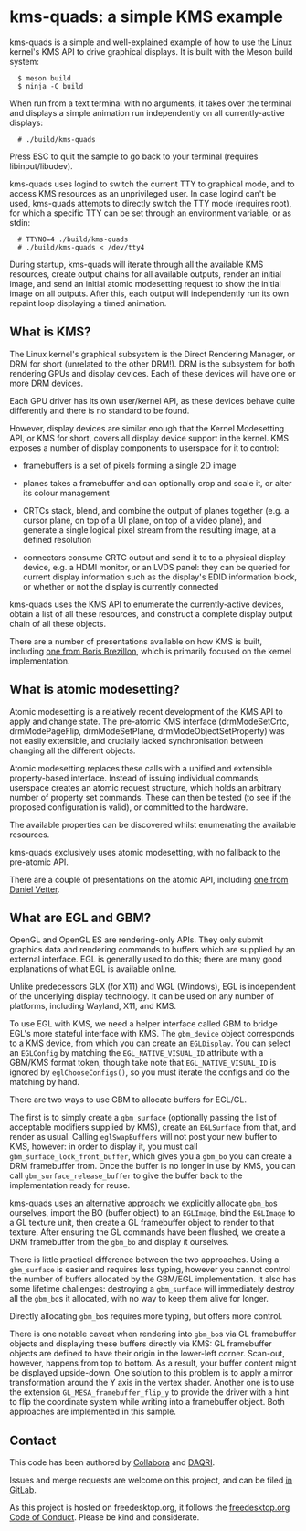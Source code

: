 # kms-quads: a simple KMS example

kms-quads is a simple and well-explained example of how to use the Linux
kernel's KMS API to drive graphical displays. It is built with the Meson build
system:
```shell
  $ meson build
  $ ninja -C build
```

When run from a text terminal with no arguments, it takes over the terminal and
displays a simple animation run independently on all currently-active displays:
```shell
  # ./build/kms-quads
```
Press ESC to quit the sample to go back to your terminal (requires
libinput/libudev).

kms-quads uses logind to switch the current TTY to graphical mode, and to
access KMS resources as an unprivileged user. In case logind can't be used,
kms-quads attempts to directly switch the TTY mode (requires root), for which a
specific TTY can be set through an environment variable, or as stdin:
```shell
  # TTYNO=4 ./build/kms-quads
  # ./build/kms-quads < /dev/tty4
```

During startup, kms-quads will iterate through all the available KMS resources,
create output chains for all available outputs, render an initial image, and
send an initial atomic modesetting request to show the initial image on all
outputs. After this, each output will independently run its own repaint loop
displaying a timed animation.


## What is KMS?

The Linux kernel's graphical subsystem is the Direct Rendering Manager, or DRM
for short (unrelated to the other DRM!). DRM is the subsystem for both
rendering GPUs and display devices. Each of these devices will have one or
more DRM devices.

Each GPU driver has its own user/kernel API, as these devices behave quite
differently and there is no standard to be found.

However, display devices are similar enough that the Kernel Modesetting API, or
KMS for short, covers all display device support in the kernel. KMS exposes a
number of display components to userspace for it to control:

  * framebuffers is a set of pixels forming a single 2D image

  * planes takes a framebuffer and can optionally crop and scale it, or alter
    its colour management

  * CRTCs stack, blend, and combine the output of planes together (e.g. a
    cursor plane, on top of a UI plane, on top of a video plane), and generate
    a single logical pixel stream from the resulting image, at a defined
    resolution

  * connectors consume CRTC output and send it to to a physical display device,
    e.g. a HDMI monitor, or an LVDS panel: they can be queried for current
    display information such as the display's EDID information block, or
    whether or not the display is currently connected

kms-quads uses the KMS API to enumerate the currently-active devices, obtain a
list of all these resources, and construct a complete display output chain of
all these objects.

There are a number of presentations available on how KMS is built, including
[one from Boris
Brezillon](https://events.static.linuxfound.org/sites/events/files/slides/brezillon-drm-kms.pdf),
which is primarily focused on the kernel implementation.


## What is atomic modesetting?

Atomic modesetting is a relatively recent development of the KMS API to apply
and change state. The pre-atomic KMS interface (drmModeSetCrtc,
drmModePageFlip, drmModeSetPlane, drmModeObjectSetProperty) was not easily
extensible, and crucially lacked synchronisation between changing all the
different objects.

Atomic modesetting replaces these calls with a unified and extensible
property-based interface. Instead of issuing individual commands, userspace
creates an atomic request structure, which holds an arbitrary number of
property set commands. These can then be tested (to see if the proposed
configuration is valid), or committed to the hardware.

The available properties can be discovered whilst enumerating the available
resources.

kms-quads exclusively uses atomic modesetting, with no fallback to the
pre-atomic API.

There are a couple of presentations on the atomic API, including [one from
Daniel Vetter](https://www.youtube.com/watch?v=LjiB_JeDn2M).


## What are EGL and GBM?

OpenGL and OpenGL ES are rendering-only APIs. They only submit graphics data
and rendering commands to buffers which are supplied by an external interface.
EGL is generally used to do this; there are many good explanations of what EGL
is available online.

Unlike predecessors GLX (for X11) and WGL (Windows), EGL is independent of the
underlying display technology. It can be used on any number of platforms,
including Wayland, X11, and KMS.

To use EGL with KMS, we need a helper interface called GBM to bridge EGL's
more stateful interface with KMS. The `gbm_device` object corresponds to a KMS
device, from which you can create an `EGLDisplay`. You can select an
`EGLConfig` by matching the `EGL_NATIVE_VISUAL_ID` attribute with a GBM/KMS
format token, though take note that `EGL_NATIVE_VISUAL_ID` is ignored by
`eglChooseConfigs()`, so you must iterate the configs and do the matching by
hand.

There are two ways to use GBM to allocate buffers for EGL/GL.

The first is to simply create a `gbm_surface` (optionally passing the list of
acceptable modifiers supplied by KMS), create an `EGLSurface` from that, and
render as usual. Calling `eglSwapBuffers` will not post your new buffer to KMS,
however: in order to display it, you must call `gbm_surface_lock_front_buffer`,
which gives you a `gbm_bo` you can create a DRM framebuffer from. Once the
buffer is no longer in use by KMS, you can call `gbm_surface_release_buffer` to
give the buffer back to the implementation ready for reuse.

kms-quads uses an alternative approach: we explicitly allocate `gbm_bo`s
ourselves, import the BO (buffer object) to an `EGLImage`, bind the `EGLImage`
to a GL texture unit, then create a GL framebuffer object to render to that
texture. After ensuring the GL commands have been flushed, we create a DRM
framebuffer from the `gbm_bo` and display it ourselves.

There is little practical difference between the two approaches. Using a
`gbm_surface` is easier and requires less typing, however you cannot control the
number of buffers allocated by the GBM/EGL implementation. It also has some
lifetime challenges: destroying a `gbm_surface` will immediately destroy all
the `gbm_bo`s it allocated, with no way to keep them alive for longer.

Directly allocating `gbm_bo`s requires more typing, but offers more control.

There is one notable caveat when rendering into `gbm_bo`s via GL framebuffer
objects and displaying these buffers directly via KMS: GL framebuffer objects
are defined to have their origin in the lower-left corner. Scan-out, however,
happens from top to bottom. As a result, your buffer content might be displayed
upside-down. One solution to this problem is to apply a mirror transformation
around the Y axis in the vertex shader. Another one is to use the extension
`GL_MESA_framebuffer_flip_y` to provide the driver with a hint to flip the
coordinate system while writing into a framebuffer object. Both approaches are
implemented in this sample.

## Contact

This code has been authored by [Collabora](https://www.collabora.com)
and [DAQRI](https://www.daqri.com).

Issues and merge requests are welcome on this project, and can be filed [in
GitLab](https://gitlab.freedesktop.org/daniels/kms-quads).

As this project is hosted on freedesktop.org, it follows the [freedesktop.org
Code of Conduct](https://www.freedesktop.org/wiki/CodeOfConduct). Please be
kind and considerate.
